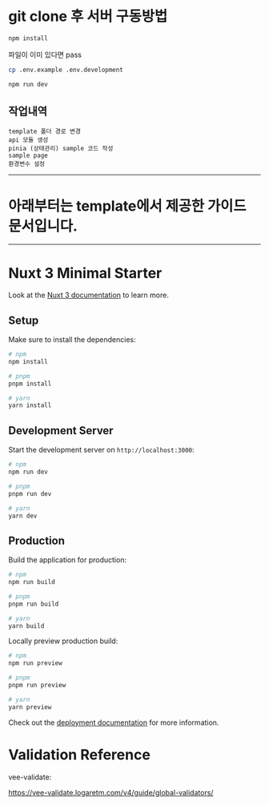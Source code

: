 # git clone 후 서버 구동방법

```bash
npm install
```

파일이 이미 있다면 pass
```bash
cp .env.example .env.development
```

```bash
npm run dev
```

## 작업내역

    template 폴더 경로 변경
    api 모듈 생성
    pinia (상태관리) sample 코드 작성
    sample page
    환경변수 설정

---

# 아래부터는 template에서 제공한 가이드 문서입니다.

---

# Nuxt 3 Minimal Starter

Look at the [Nuxt 3 documentation](https://nuxt.com/docs/getting-started/introduction) to learn more.

## Setup

Make sure to install the dependencies:

```bash
# npm
npm install

# pnpm
pnpm install

# yarn
yarn install
```

## Development Server

Start the development server on `http://localhost:3000`:

```bash
# npm
npm run dev

# pnpm
pnpm run dev

# yarn
yarn dev
```

## Production

Build the application for production:

```bash
# npm
npm run build

# pnpm
pnpm run build

# yarn
yarn build
```

Locally preview production build:

```bash
# npm
npm run preview

# pnpm
pnpm run preview

# yarn
yarn preview
```

Check out the [deployment documentation](https://nuxt.com/docs/getting-started/deployment) for more information.

# Validation Reference
vee-validate:

https://vee-validate.logaretm.com/v4/guide/global-validators/